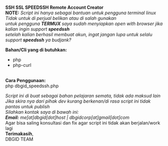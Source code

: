 <b>SSH SSL SPEEDSSH Remote Account Creator</b><br>
<b>NOTE:</b> <i>Script ini hanya sebagai bantuan untuk pengguna terminal linux<br>
  Tidak untuk di perjual belikan atau di salah gunakan<br>
  untuk pengguna <b>TERMUX</b> saya sudah menyiapkan open with browser jika kalian ingin support <b>speedssh</b><br>
  setelah kalian berhasil membuat akun, ingat jangan lupa untuk selalu support <b>speedssh</b> ya budjank?</i><br>
  
<b>Bahan/Cli yang di butuhkan: </b><br>
<ul>
  <li>php</li>
  <li>php-curl</li>
  </ul>
  <br>
  <b>Cara Penggunaan:</b><br>
  php dbgid_speedssh.php
  <br>
  
 <i>Script ini di buat sebagai bahan pelajaran semata, tidak ada maksud lain<br>
  Jika skira nya dari pihak dev kurang berkenan/di rasa script ini tidak pantas untuk publish<br>
  Silahkan kontak saya di bawah ini:<br>
  <b>Email:</b> me[at]dbgid[dot]host | dbgidcorp[at]gmail[dot]com</i><br>
  Agar bisa saling konsultasi dan fix agar script ini tidak akan berjalan/work lagi<br>
  <b>Terimakasih</b>,<br>
  DBGID TEAM
  </i>
